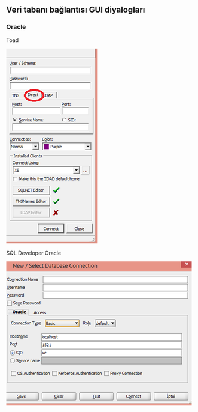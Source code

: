## Veri tabanı bağlantısı GUI diyalogları

### Oracle

Toad 

![ToadEasyConnect](./images/ToadEasyConnect.png)


SQL Developer Oracle

![SqlDeveloperEasyConnect](./images/SqlDeveloperEasyConnect.png)


